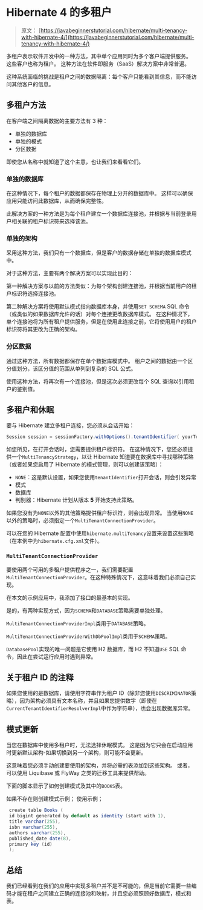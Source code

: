 # Hibernate 4 的多租户

> 原文： [https://javabeginnerstutorial.com/hibernate/multi-tenancy-with-hibernate-4/](https://javabeginnerstutorial.com/hibernate/multi-tenancy-with-hibernate-4/)

多租户表示软件开发中的一种方法，其中单个应用同时为多个客户端提供服务。 这些客户也称为租户。 这种方法在软件即服务（SaaS）解决方案中非常普遍。

这种系统面临的挑战是租户之间的数据隔离：每个客户只能看到其信息，而不能访问其他客户的信息。

## 多租户方法

在客户端之间隔离数据的主要方法有 3 种：

*   单独的数据库
*   单独的模式
*   分区数据

即使您从名称中就知道了这个主意，也让我们来看看它们。

### 单独的数据库

在这种情况下，每个租户的数据都保存在物理上分开的数据库中。 这样可以确保应用只能访问此数据库，从而确保完整性。

此解决方案的一种方法是为每个租户建立一个数据库连接池，并根据与当前登录用户相关联的租户标识符来选择该池。

### 单独的架构

采用这种方法，我们只有一个数据库，但是客户的数据存储在单独的数据库模式中。

对于这种方法，主要有两个解决方案可以实现此目的：

第一种解决方案与以前的方法类似：为每个架构创建连接池，并根据当前用户的租户标识符选择连接池。

第二种解决方案将使用默认模式指向数据库本身，并使用`SET SCHEMA` SQL 命令（或类似的如果数据库允许的话）对每个连接更改数据库模式。 在这种情况下，单个连接池将为所有租户提供服务，但是在使用此连接之前，它将使用用户的租户标识符将其更改为正确的架构。

### 分区数据

通过这种方法，所有数据都保存在单个数据库模式中。 租户之间的数据由一个区分值划分，该区分值的范围从单列到复杂的 SQL 公式。

使用这种方法，将再次有一个连接池，但是这次必须更改每个 SQL 查询以引用租户的鉴别值。

## 多租户和休眠

要与 Hibernate 建立多租户连接，您必须从会话开始：

```java
Session session = sessionFactory.withOptions().tenantIdentifier( yourTenantIdentifier ).openSession();
```

如您所见，在打开会话时，您需要提供租户标识符。 在这种情况下，您还必须提供一个`MultiTenancyStrategy`，以让 Hibernate 知道要在数据库中寻找哪种策略（或者如果您启用了 Hibernate 的模式管理，则可以创建该策略）：

*   `NONE`：这是默认设置，如果您使用`tenantIdentifier`打开会话，则会引发异常
*   模式
*   数据库
*   判别器：Hibernate 计划从版本 **5** 开始支持此策略。

如果您没有为`NONE`以外的其他策略提供租户标识符，则会出现异常。 当使用`NONE`以外的策略时，必须指定一个`MultiTenantConnectionProvider`。

可以在您的 Hibernate 配置中使用`hibernate.multiTenancy`设置来设置这些策略（在本例中为`hibernate.cfg.xml`文件）。

### `MultiTenantConnectionProvider`

要使用两个可用的多租户提供程序之一，我们需要配置`MultiTenantConnectionProvider`。在这种特殊情况下，这意味着我们必须自己实现。

在本文的示例应用中，我添加了接口的最基本的实现。

是的，有两种实现方式，因为`SCHEMA`和`DATABASE`策略需要单独处理。

`MultiTenantConnectionProviderImpl`类用于`DATABASE`策略。

`MultiTenantConnectionProviderWithDbPoolImpl`类用于`SCHEMA`策略。

`DatabasePool`实现的唯一问题是它使用 H2 数据库，而 H2 不知道`USE` SQL 命令，因此在尝试运行应用时遇到异常。

## 关于租户 ID 的注释

如果您使用的是数据库，请使用字符串作为租户 ID（除非您使用`DISCRIMINATOR`策略），因为架构必须具有文本名称，并且如果您提供数字（即使在`CurrentTenantIdentifierResolverImpl`中作为字符串），也会出现数据库异常。

## 模式更新

当您在数据库中使用多租户时，无法选择休眠模式。 这是因为它只会在启动应用时更新默认架构-如果切换到另一个架构，则可能不会更新。

这意味着您必须手动创建要使用的架构，并将必需的表添加到这些架构。 或者，可以使用 Liquibase 或 FlyWay 之类的迁移工具来提供帮助。

下面的脚本显示了如何创建模式及其中的`BOOKS`表。

如果不存在则创建模式示例；
使用示例；

```java
 create table Books (
 id bigint generated by default as identity (start with 1),
 title varchar(255),
 isbn varchar(255),
 authors varchar(255),
 published_date date(8),
 primary key (id)
 );
```

## 总结

我们已经看到在我们的应用中实现多租户并不是不可能的，但是当前它需要一些编码才能在租户之间建立正确的连接池和映射，并且您必须照顾好数据库，模式和表。

